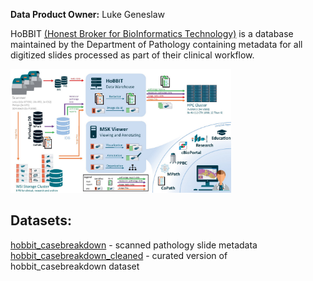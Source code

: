 <b>Data Product Owner:</b> Luke Geneslaw

HoBBIT [(Honest Broker for BioInformatics Technology)](https://academic.oup.com/jamia/article/28/9/1874/6321440) is a database maintained by the Department of Pathology containing metadata for all digitized slides processed as part of their clinical workflow. 

<img src="figures/HoBBIT.png" width=70%/> 

## Datasets:
[hobbit_casebreakdown](hobbit-casebreakdown.md) - scanned pathology slide metadata <br/>
[hobbit_casebreakdown_cleaned](hobbit-casebreakdown-cleaned.md)  - curated version of hobbit_casebreakdown dataset
